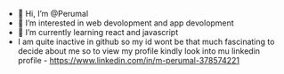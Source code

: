 - 👋 Hi, I’m @Perumal
- 👀 I’m interested in web devolopment and app devolopment
- 🌱 I’m currently learning react and javascript
- I am quite inactive in github so my id wont be that much fascinating to decide about me so to view my profile kindly look into mu linkedin profile - https://www.linkedin.com/in/m-perumal-378574221


<!---
Perumal699/Perumal699 is a ✨ special ✨ repository because its `README.md` (this file) appears on your GitHub profile.
You can click the Preview link to take a look at your changes.
--->
